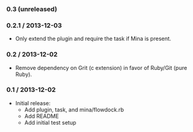 ### 0.3 (unreleased)

### 0.2.1 / 2013-12-03

* Only extend the plugin and require the task if Mina is present.

### 0.2 / 2013-12-02

* Remove dependency on Grit (c extension) in favor of Ruby/Git (pure Ruby).

### 0.1 / 2013-12-02

* Initial release:
  * Add plugin, task, and mina/flowdock.rb
  * Add README
  * Add initial test setup
